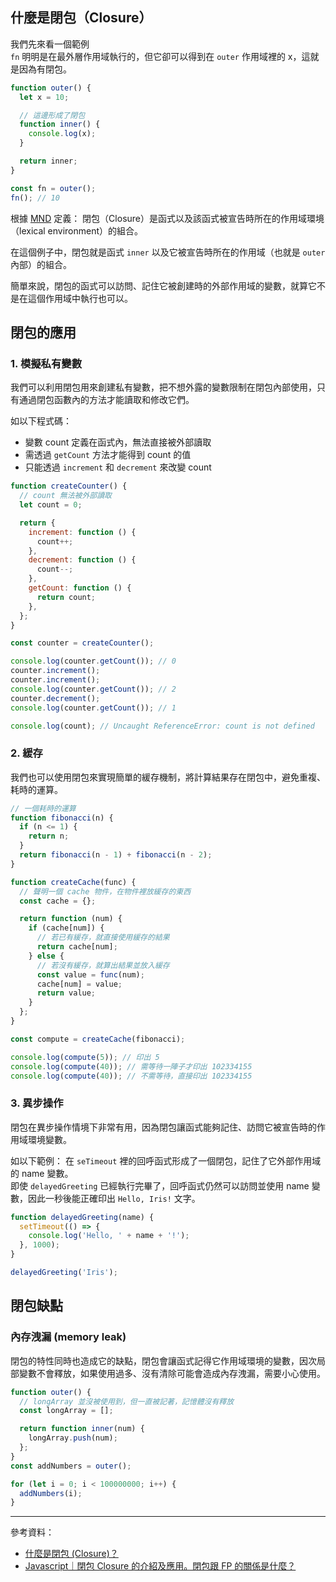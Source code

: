 ## 什麼是閉包（Closure）

我們先來看一個範例\
`fn` 明明是在最外層作用域執行的，但它卻可以得到在 `outer` 作用域裡的 x，這就是因為有閉包。

```javascript
function outer() {
  let x = 10;

  // 這邊形成了閉包
  function inner() {
    console.log(x);
  }

  return inner;
}

const fn = outer();
fn(); // 10
```

根據 [MND](https://developer.mozilla.org/zh-TW/docs/Web/JavaScript/Closures#%E8%AA%9E%E6%B3%95%E4%BD%9C%E7%94%A8%E5%9F%9F%EF%BC%88lexical_scoping%EF%BC%89) 定義：
閉包（Closure）是函式以及該函式被宣告時所在的作用域環境（lexical environment）的組合。

在這個例子中，閉包就是函式 `inner` 以及它被宣告時所在的作用域（也就是 `outer` 內部）的組合。

簡單來說，閉包的函式可以訪問、記住它被創建時的外部作用域的變數，就算它不是在這個作用域中執行也可以。

## 閉包的應用

### 1. 模擬私有變數

我們可以利用閉包用來創建私有變數，把不想外露的變數限制在閉包內部使用，只有通過閉包函數內的方法才能讀取和修改它們。

如以下程式碼：

- 變數 count 定義在函式內，無法直接被外部讀取
- 需透過 `getCount` 方法才能得到 count 的值
- 只能透過 `increment` 和 `decrement` 來改變 count

```javascript
function createCounter() {
  // count 無法被外部讀取
  let count = 0;

  return {
    increment: function () {
      count++;
    },
    decrement: function () {
      count--;
    },
    getCount: function () {
      return count;
    },
  };
}

const counter = createCounter();

console.log(counter.getCount()); // 0
counter.increment();
counter.increment();
console.log(counter.getCount()); // 2
counter.decrement();
console.log(counter.getCount()); // 1

console.log(count); // Uncaught ReferenceError: count is not defined
```

### 2. 緩存

我們也可以使用閉包來實現簡單的緩存機制，將計算結果存在閉包中，避免重複、耗時的運算。

```javascript
// 一個耗時的運算
function fibonacci(n) {
  if (n <= 1) {
    return n;
  }
  return fibonacci(n - 1) + fibonacci(n - 2);
}

function createCache(func) {
  // 聲明一個 cache 物件，在物件裡放緩存的東西
  const cache = {};

  return function (num) {
    if (cache[num]) {
      // 若已有緩存，就直接使用緩存的結果
      return cache[num];
    } else {
      // 若沒有緩存，就算出結果並放入緩存
      const value = func(num);
      cache[num] = value;
      return value;
    }
  };
}

const compute = createCache(fibonacci);

console.log(compute(5)); // 印出 5
console.log(compute(40)); // 需等待一陣子才印出 102334155
console.log(compute(40)); // 不需等待，直接印出 102334155
```

### 3. 異步操作

閉包在異步操作情境下非常有用，因為閉包讓函式能夠記住、訪問它被宣告時的作用域環境變數。

如以下範例：
在 `seTimeout` 裡的回呼函式形成了一個閉包，記住了它外部作用域的 name 變數。\
即使 `delayedGreeting` 已經執行完畢了，回呼函式仍然可以訪問並使用 name 變數，因此一秒後能正確印出 `Hello, Iris!` 文字。

```javascript
function delayedGreeting(name) {
  setTimeout(() => {
    console.log('Hello, ' + name + '!');
  }, 1000);
}

delayedGreeting('Iris');
```

## 閉包缺點

### 內存洩漏 (memory leak)

閉包的特性同時也造成它的缺點，閉包會讓函式記得它作用域環境的變數，因次局部變數不會釋放，如果使用過多、沒有清除可能會造成內存洩漏，需要小心使用。

```javascript
function outer() {
  // longArray 並沒被使用到，但一直被記著，記憶體沒有釋放
  const longArray = [];

  return function inner(num) {
    longArray.push(num);
  };
}
const addNumbers = outer();

for (let i = 0; i < 100000000; i++) {
  addNumbers(i);
}
```

---

參考資料：

- [什麼是閉包 (Closure)？](https://www.explainthis.io/zh-hant/swe/what-is-closure)
- [Javascript｜閉包 Closure 的介紹及應用。閉包跟 FP 的關係是什麼？](https://molly1024.medium.com/javascript-閉包-closure-的介紹及應用-閉包跟-fp-的關係是什麼-d9f598c432b7)
